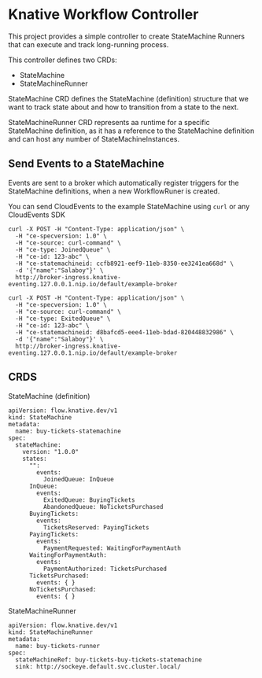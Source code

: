 # Knative Workflow Controller

This project provides a simple controller to create StateMachine Runners that can execute and track long-running process. 

This controller defines two CRDs:
- StateMachine
- StateMachineRunner

StateMachine CRD defines the StateMachine (definition) structure that we want to track state about and how to transition from a state to the next. 

StateMachineRunner CRD represents aa runtime for a specific StateMachine definition, as it has a reference to the StateMachine definition and can host any number of StateMachineInstances.

## Send Events to a StateMachine

Events are sent to a broker which automatically register triggers for the StateMachine definitions, when a new WorkflowRuner is created.

You can send CloudEvents to the example StateMachine using `curl` or any CloudEvents SDK


```
curl -X POST -H "Content-Type: application/json" \
  -H "ce-specversion: 1.0" \
  -H "ce-source: curl-command" \
  -H "ce-type: JoinedQueue" \
  -H "ce-id: 123-abc" \
  -H "ce-statemachineid: ccfb8921-eef9-11eb-8350-ee3241ea668d" \
  -d '{"name":"Salaboy"}' \
  http://broker-ingress.knative-eventing.127.0.0.1.nip.io/default/example-broker

```

```
curl -X POST -H "Content-Type: application/json" \
  -H "ce-specversion: 1.0" \
  -H "ce-source: curl-command" \
  -H "ce-type: ExitedQueue" \
  -H "ce-id: 123-abc" \
  -H "ce-statemachineid: d8bafcd5-eee4-11eb-bdad-820448832986" \
  -d '{"name":"Salaboy"}' \
  http://broker-ingress.knative-eventing.127.0.0.1.nip.io/default/example-broker
```

## CRDS

StateMachine (definition)
```
apiVersion: flow.knative.dev/v1
kind: StateMachine
metadata:
  name: buy-tickets-statemachine
spec:
  stateMachine:
    version: "1.0.0"
    states:
      "":
        events:
          JoinedQueue: InQueue
      InQueue:
        events:
          ExitedQueue: BuyingTickets
          AbandonedQueue: NoTicketsPurchased
      BuyingTickets:
        events:
          TicketsReserved: PayingTickets
      PayingTickets:
        events:
          PaymentRequested: WaitingForPaymentAuth
      WaitingForPaymentAuth:
        events:
          PaymentAuthorized: TicketsPurchased
      TicketsPurchased:
        events: { }
      NoTicketsPurchased:
        events: { }

```

StateMachineRunner

```
apiVersion: flow.knative.dev/v1
kind: StateMachineRunner
metadata:
  name: buy-tickets-runner
spec:
  stateMachineRef: buy-tickets-buy-tickets-statemachine
  sink: http://sockeye.default.svc.cluster.local/
```
